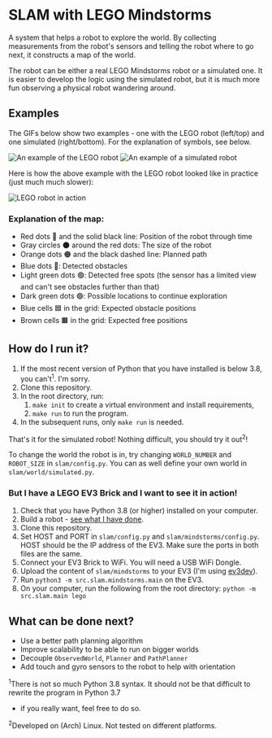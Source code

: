 # SLAM with LEGO Mindstorms

A system that helps a robot to explore the world. By collecting measurements from the robot's sensors and telling the
robot where to go next, it constructs a map of the world.

The robot can be either a real LEGO Mindstorms robot or a simulated one. It is easier to develop the logic using the
simulated robot, but it is much more fun observing a physical robot wandering around.

## Examples

The GIFs below show two examples - one with the LEGO robot (left/top) and one simulated (right/bottom). For the
explanation of symbols, see below.

![An example of the LEGO robot](docs/img/gif/example_lego.gif)
![An example of a simulated robot](docs/img/gif/example_simulated.gif)

Here is how the above example with the LEGO robot looked like in practice (just much much slower):

![LEGO robot in action](docs/img/gif/example_lego_robot.gif)

### Explanation of the map:

- Red dots 🔴 and the solid black line: Position of the robot through time
- Gray circles 🌑 around the red dots: The size of the robot
- Orange dots 🟠 and the black dashed line: Planned path
- Blue dots 🔵: Detected obstacles
- Light green dots 🟢: Detected free spots (the sensor has a limited view and can't see obstacles further than that)
- Dark green dots 🟢: Possible locations to continue exploration
- Blue cells 🟦 in the grid: Expected obstacle positions
- Brown cells 🟫 in the grid: Expected free positions

## How do I run it?

1. If the most recent version of Python that you have installed is below 3.8, you can't<sup>1</sup>. I'm sorry.
2. Clone this repository.
3. In the root directory, run:
   1. `make init` to create a virtual environment and install requirements,
   2. `make run` to run the program.
4. In the subsequent runs, only `make run` is needed.

That's it for the simulated robot! Nothing difficult, you should try it out<sup>2</sup>!

To change the world the robot is in, try changing `WORLD_NUMBER` and
`ROBOT_SIZE` in `slam/config.py`. You can as well define your own world in
`slam/world/simulated.py`.

### But I have a LEGO EV3 Brick and I want to see it in action!

1. Check that you have Python 3.8 (or higher) installed on your computer.
2. Build a robot - [see what I have done](https://github.com/RdecKa/SLAM-with-LEGO-Mindstorms/wiki/The-Robot).
3. Clone this repository.
4. Set HOST and PORT in `slam/config.py` and `slam/mindstorms/config.py`. HOST should be the IP address of the EV3. Make
   sure the ports in both files are the same.
5. Connect your EV3 Brick to WiFi. You will need a USB WiFi Dongle.
6. Upload the content of `slam/mindstorms` to your EV3 (I'm using [ev3dev](https://www.ev3dev.org)).
7. Run `python3 -m src.slam.mindstorms.main` on the EV3.
8. On your computer, run the following from the root directory:
   `python -m src.slam.main lego`

## What can be done next?

- Use a better path planning algorithm
- Improve scalability to be able to run on bigger worlds
- Decouple `ObservedWorld`, `Planner` and `PathPlanner`
- Add touch and gyro sensors to the robot to help with orientation

<sup>1</sup>There is not so much Python 3.8 syntax. It should not be that difficult to rewrite the program in Python 3.7
- if you really want, feel free to do so.

<sup>2</sup>Developed on (Arch) Linux. Not tested on different platforms.
